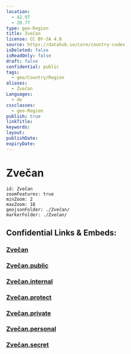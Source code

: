 ```yaml
---
location:
  - 42.97
  - 20.77
type: geo-Region
title: Zvečan
license: CC BY-SA 4.0
source: https://datahub.io/core/country-codes
isDeleted: false
isReadOnly: false
draft: false
confidential: public
tags:
  - geo/Country/Region
aliases:
  - Zvečan
Languages:
  - de
cssclasses:
  - geo-Region
publish: true
linkTitle:
keywords:
layout:
publishDate:
expiryDate:
---
```


# Zvečan

```leaflet
id: Zvečan
zoomFeatures: true 
minZoom: 2 
maxZoom: 18
geojsonFolder: ./Zvečan/
markerFolder: ./Zvečan/
```


## Confidential Links & Embeds: 

### [Zvečan](/_Standards/Earth/Continent/Europe/Europe~South/Kosovo/districts~Kosovo/Kosovska_Mitrovica/counties~Kosovska_Mitrovica/Zvečan.md) 

### [Zvečan.public](/_public/Earth/Continent/Europe/Europe~South/Kosovo/districts~Kosovo/Kosovska_Mitrovica/counties~Kosovska_Mitrovica/Zvečan.public.md) 

### [Zvečan.internal](/_internal/Earth/Continent/Europe/Europe~South/Kosovo/districts~Kosovo/Kosovska_Mitrovica/counties~Kosovska_Mitrovica/Zvečan.internal.md) 

### [Zvečan.protect](/_protect/Earth/Continent/Europe/Europe~South/Kosovo/districts~Kosovo/Kosovska_Mitrovica/counties~Kosovska_Mitrovica/Zvečan.protect.md) 

### [Zvečan.private](/_private/Earth/Continent/Europe/Europe~South/Kosovo/districts~Kosovo/Kosovska_Mitrovica/counties~Kosovska_Mitrovica/Zvečan.private.md) 

### [Zvečan.personal](/_personal/Earth/Continent/Europe/Europe~South/Kosovo/districts~Kosovo/Kosovska_Mitrovica/counties~Kosovska_Mitrovica/Zvečan.personal.md) 

### [Zvečan.secret](/_secret/Earth/Continent/Europe/Europe~South/Kosovo/districts~Kosovo/Kosovska_Mitrovica/counties~Kosovska_Mitrovica/Zvečan.secret.md)

